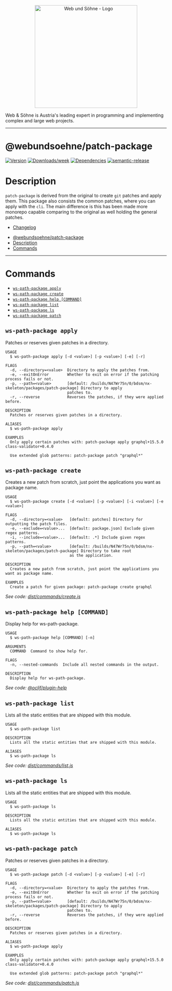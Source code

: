 <p align="center">
  <a href="https://webundsoehne.com" target="blank">
    <img src="https://webundsoehne.com/wp-content/uploads/webundsoehne-logo.png" width="320" alt="Web und Söhne - Logo" />
  </a>
</p>
Web & Söhne is Austria's leading expert in programming and implementing complex and large web projects.

---

# @webundsoehne/patch-package

[![Version](https://img.shields.io/npm/v/@webundsoehne/patch-package.svg)](https://npmjs.org/package/@webundsoehne/patch-package) [![Downloads/week](https://img.shields.io/npm/dw/@webundsoehne/patch-package.svg)](https://npmjs.org/package/@webundsoehne/patch-package) [![Dependencies](https://img.shields.io/librariesio/release/npm/@webundsoehne/patch-package)](https://npmjs.org/package/@webundsoehne/patch-package) [![semantic-release](https://img.shields.io/badge/%20%20%F0%9F%93%A6%F0%9F%9A%80-semantic--release-e10079.svg)](https://github.com/semantic-release/semantic-release)

# Description

`patch-package` is derived from the original to create `git` patches and apply them. This package also consists the common patches, where you can apply with the `cli`. The main difference is this has been made more monorepo capable comparing to the original as well holding the general patches.

- [Changelog](./CHANGELOG.md)

<!-- toc -->
* [@webundsoehne/patch-package](#webundsoehnepatch-package)
* [Description](#description)
* [Commands](#commands)
<!-- tocstop -->

---

# Commands

<!-- commands -->
* [`ws-path-package apply`](#ws-path-package-apply)
* [`ws-path-package create`](#ws-path-package-create)
* [`ws-path-package help [COMMAND]`](#ws-path-package-help-command)
* [`ws-path-package list`](#ws-path-package-list)
* [`ws-path-package ls`](#ws-path-package-ls)
* [`ws-path-package patch`](#ws-path-package-patch)

## `ws-path-package apply`

Patches or reserves given patches in a directory.

```
USAGE
  $ ws-path-package apply [-d <value>] [-p <value>] [-e] [-r]

FLAGS
  -d, --directory=<value>  Directory to apply the patches from.
  -e, --exitOnError        Whether to exit on error if the patching process fails or not.
  -p, --path=<value>       [default: /builds/N47Wr75n/0/bdsm/nx-skeleton/packages/patch-package] Directory to apply
                           patches to.
  -r, --reverse            Reverses the patches, if they were applied before.

DESCRIPTION
  Patches or reserves given patches in a directory.

ALIASES
  $ ws-path-package apply

EXAMPLES
  Only apply certain patches with: patch-package apply graphql+15.5.0 class-validator+0.4.0

  Use extended glob patterns: patch-package patch "graphql*"
```

## `ws-path-package create`

Creates a new patch from scratch, just point the applications you want as package name.

```
USAGE
  $ ws-path-package create [-d <value>] [-p <value>] [-i <value>] [-e <value>]

FLAGS
  -d, --directory=<value>   [default: patches] Directory for outputting the patch files.
  -e, --exclude=<value>...  [default: package.json] Exclude given regex patterns.
  -i, --include=<value>...  [default: .*] Include given regex patterns.
  -p, --path=<value>        [default: /builds/N47Wr75n/0/bdsm/nx-skeleton/packages/patch-package] Directory to take root
                            as the application.

DESCRIPTION
  Creates a new patch from scratch, just point the applications you want as package name.

EXAMPLES
  Create a patch for given package: patch-package create graphql
```

_See code: [dist/commands/create.js](https://github.com/tailoredmedia/backend-nx-skeleton/blob/v1.0.0/dist/commands/create.js)_

## `ws-path-package help [COMMAND]`

Display help for ws-path-package.

```
USAGE
  $ ws-path-package help [COMMAND] [-n]

ARGUMENTS
  COMMAND  Command to show help for.

FLAGS
  -n, --nested-commands  Include all nested commands in the output.

DESCRIPTION
  Display help for ws-path-package.
```

_See code: [@oclif/plugin-help](https://github.com/oclif/plugin-help/blob/v5.1.19/src/commands/help.ts)_

## `ws-path-package list`

Lists all the static entities that are shipped with this module.

```
USAGE
  $ ws-path-package list

DESCRIPTION
  Lists all the static entities that are shipped with this module.

ALIASES
  $ ws-path-package ls
```

_See code: [dist/commands/list.js](https://github.com/tailoredmedia/backend-nx-skeleton/blob/v1.0.0/dist/commands/list.js)_

## `ws-path-package ls`

Lists all the static entities that are shipped with this module.

```
USAGE
  $ ws-path-package ls

DESCRIPTION
  Lists all the static entities that are shipped with this module.

ALIASES
  $ ws-path-package ls
```

## `ws-path-package patch`

Patches or reserves given patches in a directory.

```
USAGE
  $ ws-path-package patch [-d <value>] [-p <value>] [-e] [-r]

FLAGS
  -d, --directory=<value>  Directory to apply the patches from.
  -e, --exitOnError        Whether to exit on error if the patching process fails or not.
  -p, --path=<value>       [default: /builds/N47Wr75n/0/bdsm/nx-skeleton/packages/patch-package] Directory to apply
                           patches to.
  -r, --reverse            Reverses the patches, if they were applied before.

DESCRIPTION
  Patches or reserves given patches in a directory.

ALIASES
  $ ws-path-package apply

EXAMPLES
  Only apply certain patches with: patch-package apply graphql+15.5.0 class-validator+0.4.0

  Use extended glob patterns: patch-package patch "graphql*"
```

_See code: [dist/commands/patch.js](https://github.com/tailoredmedia/backend-nx-skeleton/blob/v1.0.0/dist/commands/patch.js)_
<!-- commandsstop -->
